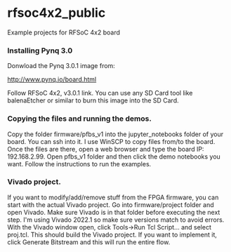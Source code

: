 # rfsoc4x2_public
Example projects for RFSoC 4x2 board

### Installing Pynq 3.0
Donwload the Pynq 3.0.1 image from:

http://www.pynq.io/board.html

Follow RFSoC 4x2, v3.0.1 link. You can use any SD Card tool like balenaEtcher or similar to burn this image into the SD Card.

### Copying the files and running the demos.
Copy the folder firmware/pfbs_v1 into the jupyter_notebooks folder of your board. You can ssh into it. I use WinSCP to copy files from/to the board. Once the files are there, open a web browser and type the board IP: 192.168.2.99. Open pfbs_v1 folder and then click the demo notebooks you want. Follow the instructions to run the examples.

### Vivado project.
If you want to modify/add/remove stuff from the FPGA firmware, you can start with the actual Vivado project. Go into firmware/project folder and open Vivado. Make sure Vivado is in that folder before executing the next step. I'm using Vivado 2022.1 so make sure versions match to avoid errors. With the Vivado window open, click Tools->Run Tcl Script... and select proj.tcl. This should build the Vivado project. If you want to implement it, click Generate Bitstream and this will run the entire flow.

